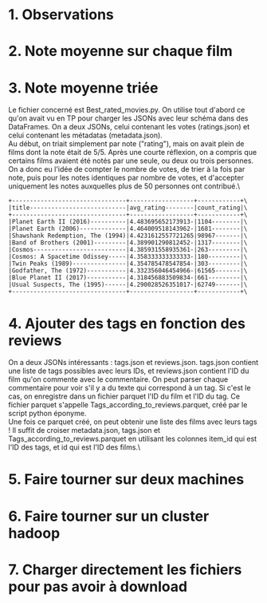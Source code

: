 # 1. Observations
# 2. Note moyenne sur chaque film
# 3. Note moyenne triée

Le fichier concerné est Best_rated_movies.py. On utilise tout d'abord ce qu'on avait vu en TP pour charger les JSONs avec leur schéma dans des DataFrames. On a deux JSONs, celui contenant les votes (ratings.json) et celui contenant les métadatas (metadata.json).\
Au début, on triait simplement par note ("rating"), mais on avait plein de films dont la note était de 5/5. Après une courte réflexion, on a compris que certains films avaient été notés par une seule, ou deux ou trois personnes. On a donc eu l'idée de compter le nombre de votes, de trier à la fois par note, puis pour les notes identiques par nombre de votes, et d'accepter uniquement les notes auxquelles plus de 50 personnes ont contribué.\

```
+--------------------------------+------------------+------------+\             
|title---------------------------|avg_rating--------|count_rating|\
+--------------------------------+------------------+------------+\
|Planet Earth II (2016)----------|4.483695652173913-|1104--------|\
|Planet Earth (2006)-------------|4.464009518143962-|1681--------|\
|Shawshank Redemption, The (1994)|4.4231612557721265|98967-------|\
|Band of Brothers (2001)---------|4.389901290812452-|1317--------|\
|Cosmos--------------------------|4.385931558935361-|263---------|\
|Cosmos: A Spacetime Odissey-----|4.358333333333333-|180---------|\
|Twin Peaks (1989)---------------|4.354785478547854-|303---------|\
|Godfather, The (1972)-----------|4.332356046454966-|61565-------|\
|Blue Planet II (2017)-----------|4.318456883509834-|661---------|\
|Usual Suspects, The (1995)------|4.290028526351017-|62749-------|\
+--------------------------------+------------------+------------+\
``` 

# 4. Ajouter des tags en fonction des reviews

On a deux JSONs intéressants : tags.json et reviews.json. tags.json contient une liste de tags possibles avec leurs IDs, et reviews.json contient l'ID du film qu'on commente avec le commentaire. On peut parser chaque commentaire pour voir s'il y a du texte qui correspond à un tag. Si c'est le cas, on enregistre dans un fichier parquet l'ID du film et l'ID du tag. Ce fichier parquet s'appelle Tags_according_to_reviews.parquet, créé par le script python éponyme.\
Une fois ce parquet créé, on peut obtenir une liste des films avec leurs tags ! Il suffit de croiser metadata.json, tags.json et Tags_according_to_reviews.parquet en utilisant les colonnes item_id qui est l'ID des tags, et id qui est l'ID des films.\

# 5. Faire tourner sur deux machines
# 6. Faire tourner sur un cluster hadoop
# 7. Charger directement les fichiers pour pas avoir à download
